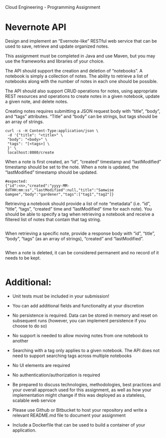 Cloud Engineering - Programming Assignment
# Nevernote API
Design and implement an “Evernote-like” RESTful web service that can be used to save, retrieve and update organized notes.

This assignment must be completed in Java and use Maven, but you may use the frameworks and libraries of your choice.

The API should support the creation and deletion of “notebooks”.
A notebook is simply a collection of notes.
The ability to retrieve a list of notebooks along with the number of notes in each one should be possible.

The API should also support CRUD operations for notes, using appropriate REST resources
and operations to create notes in a given notebook, update a given note, and delete notes.

Creating notes requires submitting a JSON request body with “title”, “body”, and “tags”
attributes. “Title” and “body” can be strings, but tags should be an array of strings.
```
curl -s -H Content-Type:application/json \
 -d '{"title": "<title>" \
 "body": "<body>" \
 "tags": "[<tags>] \
 }' \
 localhost:8080/create
```

When a note is first created, an “id”, “created” timestamp and “lastModified” timestamp should
be set to the note. When a note is updated, the “lastModified” timestamp should be updated.
```
#expected:
{"id":<n>,"created":"yyyy-MM-ddTHH:mm:ss","lastModified":null,"title":"Samwise Gamgee","body":"gardener","tags":["tag1","tag2"]}
```

Retrieving a notebook should provide a list of note “metadata” (i.e. “id”, “title”, “tags”, “created”
time and ”lastModified” time for each note). You should be able to specify a tag when retrieving
a notebook and receive a filtered list of notes that contain that tag string.
```
```

When retrieving a specific note, provide a response body with “id”, “title”, “body”, “tags” (as an
array of strings), “created” and “lastModified”.
```
```

When a note is deleted, it can be considered permanent and no record of it needs to be kept.
```
```


# Additional:
* Unit tests must be included in your submission!
* You can add additional fields and functionality at your discretion
* No persistence is required. Data can be stored in memory and reset on subsequent runs
(however, you can implement persistence if you choose to do so)
* No support is needed to allow moving notes from one notebook to another
* Searching with a tag only applies to a given notebook. The API does not need to support
searching tags across multiple notebooks
* No UI elements are required
* No authentication/authorization is required

* Be prepared to discuss technologies, methodologies, best practices and your overall
approach used for this assignment, as well as how your implementation might change if
this was deployed as a stateless, scalable web service
* Please use Github or Bitbucket to host your repository and write a relevant README.md
file to document your assignment
* Include a Dockerfile that can be used to build a container of your application.

